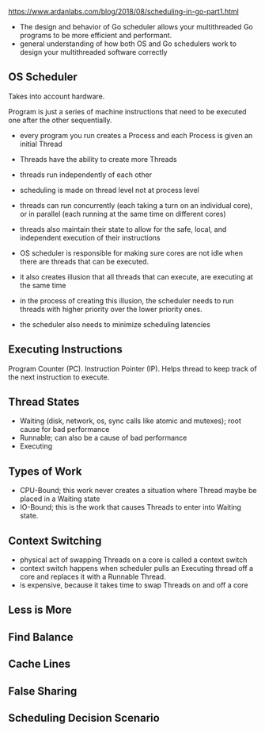 https://www.ardanlabs.com/blog/2018/08/scheduling-in-go-part1.html

- The design and behavior of Go scheduler allows your multithreaded Go programs to be more efficient and performant.
- general understanding of how both OS and Go schedulers work to design your multithreaded software correctly

## OS Scheduler

Takes into account hardware.

Program is just a series of machine instructions that need to be executed one after the other sequentially.

- every program you run creates a Process and each Process is given an initial Thread
- Threads have the ability to create more Threads
- threads run independently of each other
- scheduling is made on thread level not at process level
- threads can run concurrently (each taking a turn on an individual core), or in parallel (each running at the same time on different cores)
- threads also maintain their state to allow for the safe, local, and independent execution of their instructions

- OS scheduler is responsible for making sure cores are not idle when there are threads that can be executed.
- it also creates illusion that all threads that can execute, are executing at the same time
- in the process of creating this illusion, the scheduler needs to run threads with higher priority over the lower priority ones.
- the scheduler also needs to minimize scheduling latencies

## Executing Instructions

Program Counter (PC). Instruction Pointer (IP). Helps thread to keep track of the next instruction to execute.

## Thread States

- Waiting (disk, network, os, sync calls like atomic and mutexes); root cause for bad performance
- Runnable; can also be a cause of bad performance
- Executing

## Types of Work

- CPU-Bound; this work never creates a situation where Thread maybe be placed in a Waiting state
- IO-Bound; this is the work that causes Threads to enter into Waiting state.

## Context Switching

- physical act of swapping Threads on a core is called a context switch
- context switch happens when scheduler pulls an Executing thread off a core and replaces it with a Runnable Thread.
- is expensive, because it takes time to swap Threads on and off a core

## Less is More

## Find Balance

## Cache Lines

## False Sharing

## Scheduling Decision Scenario
